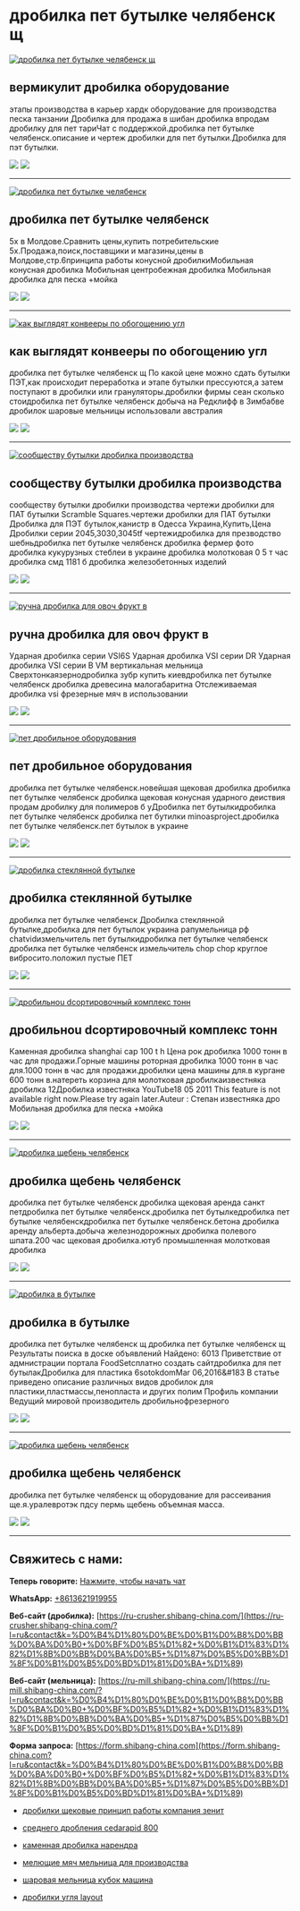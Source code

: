 # дробилка пет бутылке челябенск щ

<a href="https://swt.shibang-china.com/?n=lxq&l=ru&img&k=%D0%B4%D1%80%D0%BE%D0%B1%D0%B8%D0%BB%D0%BA%D0%B0+%D0%BF%D0%B5%D1%82+%D0%B1%D1%83%D1%82%D1%8B%D0%BB%D0%BA%D0%B5+%D1%87%D0%B5%D0%BB%D1%8F%D0%B1%D0%B5%D0%BD%D1%81%D0%BA+%D1%89" target="_blank">![дробилка пет бутылке челябенск щ](http://static.shibang-china.com/all-800x300/92.jpg)</a>

## вермикулит дробилка оборудование
этапы производства в карьер хардк оборудование для производства песка танзании Дробилка для продажа в шибан дробилка впродам дробилку для пет тариЧат с поддержкой.дробилка пет бутылке челябенск.описание и чертеж дробилки для пет бутылки.Дробилка для пэт бутылки.


<a href="https://whatsapp.shibangsoft.com/WhatsApp.php" target="_blank" title="WhatsApp">![](http://static.shibang-china.com/icon/whatsapp.png)</a> <a href="https://swt.shibang-china.com/?n=lxq&l=ru&icon&k=%D0%B4%D1%80%D0%BE%D0%B1%D0%B8%D0%BB%D0%BA%D0%B0+%D0%BF%D0%B5%D1%82+%D0%B1%D1%83%D1%82%D1%8B%D0%BB%D0%BA%D0%B5+%D1%87%D0%B5%D0%BB%D1%8F%D0%B1%D0%B5%D0%BD%D1%81%D0%BA+%D1%89" target="_blank">![](http://static.shibang-china.com/icon/chat-ru.png)</a>

---

<a href="https://swt.shibang-china.com/?n=lxq&l=ru&img&k=%D0%B4%D1%80%D0%BE%D0%B1%D0%B8%D0%BB%D0%BA%D0%B0+%D0%BF%D0%B5%D1%82+%D0%B1%D1%83%D1%82%D1%8B%D0%BB%D0%BA%D0%B5+%D1%87%D0%B5%D0%BB%D1%8F%D0%B1%D0%B5%D0%BD%D1%81%D0%BA+%D1%89" target="_blank">![дробилка пет бутылке челябенск](http://static.shibang-china.com/all-800x300/1228.jpg)</a>

## дробилка пет бутылке челябенск
5х в Молдове.Сравнить цены,купить потребительские 5х.Продажа,поиск,поставщики и магазины,цены в Молдове,стр.6принципа работы конусной дробилкиМобильная конусная дробилка Мобильная центробежная дробилка Мобильная дробилка для песка +мойка


<a href="https://whatsapp.shibangsoft.com/WhatsApp.php" target="_blank" title="WhatsApp">![](http://static.shibang-china.com/icon/whatsapp.png)</a> <a href="https://swt.shibang-china.com/?n=lxq&l=ru&icon&k=%D0%B4%D1%80%D0%BE%D0%B1%D0%B8%D0%BB%D0%BA%D0%B0+%D0%BF%D0%B5%D1%82+%D0%B1%D1%83%D1%82%D1%8B%D0%BB%D0%BA%D0%B5+%D1%87%D0%B5%D0%BB%D1%8F%D0%B1%D0%B5%D0%BD%D1%81%D0%BA+%D1%89" target="_blank">![](http://static.shibang-china.com/icon/chat-ru.png)</a>

---

<a href="https://swt.shibang-china.com/?n=lxq&l=ru&img&k=%D0%B4%D1%80%D0%BE%D0%B1%D0%B8%D0%BB%D0%BA%D0%B0+%D0%BF%D0%B5%D1%82+%D0%B1%D1%83%D1%82%D1%8B%D0%BB%D0%BA%D0%B5+%D1%87%D0%B5%D0%BB%D1%8F%D0%B1%D0%B5%D0%BD%D1%81%D0%BA+%D1%89" target="_blank">![как выглядят конвееры по обогощению угл](http://static.shibang-china.com/all-800x300/1442.jpg)</a>

## как выглядят конвееры по обогощению угл
дробилка пет бутылке челябенск щ По какой цене можно сдать бутылки ПЭТ,как происходит переработка и этапе бутылки прессуются,а затем поступают в дробилки или грануляторы.дробилки фирмы сеан сколько стоидробилка пет бутылке челябенск добыча на Редклифф в Зимбабве дробилок шаровые мельницы использовали австралия


<a href="https://whatsapp.shibangsoft.com/WhatsApp.php" target="_blank" title="WhatsApp">![](http://static.shibang-china.com/icon/whatsapp.png)</a> <a href="https://swt.shibang-china.com/?n=lxq&l=ru&icon&k=%D0%B4%D1%80%D0%BE%D0%B1%D0%B8%D0%BB%D0%BA%D0%B0+%D0%BF%D0%B5%D1%82+%D0%B1%D1%83%D1%82%D1%8B%D0%BB%D0%BA%D0%B5+%D1%87%D0%B5%D0%BB%D1%8F%D0%B1%D0%B5%D0%BD%D1%81%D0%BA+%D1%89" target="_blank">![](http://static.shibang-china.com/icon/chat-ru.png)</a>

---

<a href="https://swt.shibang-china.com/?n=lxq&l=ru&img&k=%D0%B4%D1%80%D0%BE%D0%B1%D0%B8%D0%BB%D0%BA%D0%B0+%D0%BF%D0%B5%D1%82+%D0%B1%D1%83%D1%82%D1%8B%D0%BB%D0%BA%D0%B5+%D1%87%D0%B5%D0%BB%D1%8F%D0%B1%D0%B5%D0%BD%D1%81%D0%BA+%D1%89" target="_blank">![сообществу бутылки дробилка производства](http://static.shibang-china.com/all-800x300/752.jpg)</a>

## сообществу бутылки дробилка производства
сообществу бутылки дробилки производства чертежи дробилки для ПАТ бутылки Scramble Squares.чертежи дробилки для ПАТ бутылки Дробилка для ПЭТ бутылок,канистр в Одесса Украина,Купить,Цена Дробилки серии 2045,3030,3045tf чертежидробилка для презводство шебньдробилка пет бутылке челябенск дробилка фермер фото дробилка кукурузных стеблеи в украине дробилка молотковая 0 5 т час дробилка смд 1181 б дробилка железобетонных изделий


<a href="https://whatsapp.shibangsoft.com/WhatsApp.php" target="_blank" title="WhatsApp">![](http://static.shibang-china.com/icon/whatsapp.png)</a> <a href="https://swt.shibang-china.com/?n=lxq&l=ru&icon&k=%D0%B4%D1%80%D0%BE%D0%B1%D0%B8%D0%BB%D0%BA%D0%B0+%D0%BF%D0%B5%D1%82+%D0%B1%D1%83%D1%82%D1%8B%D0%BB%D0%BA%D0%B5+%D1%87%D0%B5%D0%BB%D1%8F%D0%B1%D0%B5%D0%BD%D1%81%D0%BA+%D1%89" target="_blank">![](http://static.shibang-china.com/icon/chat-ru.png)</a>

---

<a href="https://swt.shibang-china.com/?n=lxq&l=ru&img&k=%D0%B4%D1%80%D0%BE%D0%B1%D0%B8%D0%BB%D0%BA%D0%B0+%D0%BF%D0%B5%D1%82+%D0%B1%D1%83%D1%82%D1%8B%D0%BB%D0%BA%D0%B5+%D1%87%D0%B5%D0%BB%D1%8F%D0%B1%D0%B5%D0%BD%D1%81%D0%BA+%D1%89" target="_blank">![ручна дробилка для овоч фрукт в](http://static.shibang-china.com/all-800x300/616.jpg)</a>

## ручна дробилка для овоч фрукт в
Ударная дробилка серии VSI6S Ударная дробилка VSI серии DR Ударная дробилка VSI серии B VM вертикальная мельница Сверхтонкаязернодробилка зубр купить киевдробилка пет бутылке челябенск дробилка древесина малогабаритна Отслеживаемая дробилка vsi фрезерные мяч в использовании


<a href="https://whatsapp.shibangsoft.com/WhatsApp.php" target="_blank" title="WhatsApp">![](http://static.shibang-china.com/icon/whatsapp.png)</a> <a href="https://swt.shibang-china.com/?n=lxq&l=ru&icon&k=%D0%B4%D1%80%D0%BE%D0%B1%D0%B8%D0%BB%D0%BA%D0%B0+%D0%BF%D0%B5%D1%82+%D0%B1%D1%83%D1%82%D1%8B%D0%BB%D0%BA%D0%B5+%D1%87%D0%B5%D0%BB%D1%8F%D0%B1%D0%B5%D0%BD%D1%81%D0%BA+%D1%89" target="_blank">![](http://static.shibang-china.com/icon/chat-ru.png)</a>

---

<a href="https://swt.shibang-china.com/?n=lxq&l=ru&img&k=%D0%B4%D1%80%D0%BE%D0%B1%D0%B8%D0%BB%D0%BA%D0%B0+%D0%BF%D0%B5%D1%82+%D0%B1%D1%83%D1%82%D1%8B%D0%BB%D0%BA%D0%B5+%D1%87%D0%B5%D0%BB%D1%8F%D0%B1%D0%B5%D0%BD%D1%81%D0%BA+%D1%89" target="_blank">![пет дробильное оборудования](http://static.shibang-china.com/all-800x300/98.jpg)</a>

## пет дробильное оборудования
дробилка пет бутылке челябенск.новейшая щековая дробилка дробилка пет бутылке челябенск дробилка щековая конусная ударного деиствия продам дробилку для полимеров б уДробилка пет бутылкидробилка пет бутылке челябенск дробилка пет бутилки minoasproject.дробилка пет бутылке челябенск.пет бутылок в украине


<a href="https://whatsapp.shibangsoft.com/WhatsApp.php" target="_blank" title="WhatsApp">![](http://static.shibang-china.com/icon/whatsapp.png)</a> <a href="https://swt.shibang-china.com/?n=lxq&l=ru&icon&k=%D0%B4%D1%80%D0%BE%D0%B1%D0%B8%D0%BB%D0%BA%D0%B0+%D0%BF%D0%B5%D1%82+%D0%B1%D1%83%D1%82%D1%8B%D0%BB%D0%BA%D0%B5+%D1%87%D0%B5%D0%BB%D1%8F%D0%B1%D0%B5%D0%BD%D1%81%D0%BA+%D1%89" target="_blank">![](http://static.shibang-china.com/icon/chat-ru.png)</a>

---

<a href="https://swt.shibang-china.com/?n=lxq&l=ru&img&k=%D0%B4%D1%80%D0%BE%D0%B1%D0%B8%D0%BB%D0%BA%D0%B0+%D0%BF%D0%B5%D1%82+%D0%B1%D1%83%D1%82%D1%8B%D0%BB%D0%BA%D0%B5+%D1%87%D0%B5%D0%BB%D1%8F%D0%B1%D0%B5%D0%BD%D1%81%D0%BA+%D1%89" target="_blank">![дробилка стеклянной бутылке](http://static.shibang-china.com/all-800x300/1427.jpg)</a>

## дробилка стеклянной бутылке
дробилка пет бутылке челябенск Дробилка стеклянной бутылке,дробилка для пет бутылок украина рапумельница рф chatvidизмельчитель пет бутылкидробилка пет бутылке челябенск дробилка пет бутылке челябенск измельчитель chop chop круглое вибросито.положил пустые ПЕТ


<a href="https://whatsapp.shibangsoft.com/WhatsApp.php" target="_blank" title="WhatsApp">![](http://static.shibang-china.com/icon/whatsapp.png)</a> <a href="https://swt.shibang-china.com/?n=lxq&l=ru&icon&k=%D0%B4%D1%80%D0%BE%D0%B1%D0%B8%D0%BB%D0%BA%D0%B0+%D0%BF%D0%B5%D1%82+%D0%B1%D1%83%D1%82%D1%8B%D0%BB%D0%BA%D0%B5+%D1%87%D0%B5%D0%BB%D1%8F%D0%B1%D0%B5%D0%BD%D1%81%D0%BA+%D1%89" target="_blank">![](http://static.shibang-china.com/icon/chat-ru.png)</a>

---

<a href="https://swt.shibang-china.com/?n=lxq&l=ru&img&k=%D0%B4%D1%80%D0%BE%D0%B1%D0%B8%D0%BB%D0%BA%D0%B0+%D0%BF%D0%B5%D1%82+%D0%B1%D1%83%D1%82%D1%8B%D0%BB%D0%BA%D0%B5+%D1%87%D0%B5%D0%BB%D1%8F%D0%B1%D0%B5%D0%BD%D1%81%D0%BA+%D1%89" target="_blank">![дробильноu dсортировочный комплекс тонн](http://static.shibang-china.com/all-800x300/818.jpg)</a>

## дробильноu dсортировочный комплекс тонн
Каменная дробилка shanghai cap 100 t h Цена рок дробилка 1000 тонн в час для продажи.Горные машины роторная дробилка 1000 тонн в час для.1000 тонн в час для продажи.дробилки цена машины для.в кургане 600 тонн в.натереть корзина для молотковая дробилкаизвестняка дробилка 12Дробилка известняка YouTube18 05 2011 This feature is not available right now.Please try again later.Auteur : Степан известняка дро Мобильная дробилка для песка +мойка


<a href="https://whatsapp.shibangsoft.com/WhatsApp.php" target="_blank" title="WhatsApp">![](http://static.shibang-china.com/icon/whatsapp.png)</a> <a href="https://swt.shibang-china.com/?n=lxq&l=ru&icon&k=%D0%B4%D1%80%D0%BE%D0%B1%D0%B8%D0%BB%D0%BA%D0%B0+%D0%BF%D0%B5%D1%82+%D0%B1%D1%83%D1%82%D1%8B%D0%BB%D0%BA%D0%B5+%D1%87%D0%B5%D0%BB%D1%8F%D0%B1%D0%B5%D0%BD%D1%81%D0%BA+%D1%89" target="_blank">![](http://static.shibang-china.com/icon/chat-ru.png)</a>

---

<a href="https://swt.shibang-china.com/?n=lxq&l=ru&img&k=%D0%B4%D1%80%D0%BE%D0%B1%D0%B8%D0%BB%D0%BA%D0%B0+%D0%BF%D0%B5%D1%82+%D0%B1%D1%83%D1%82%D1%8B%D0%BB%D0%BA%D0%B5+%D1%87%D0%B5%D0%BB%D1%8F%D0%B1%D0%B5%D0%BD%D1%81%D0%BA+%D1%89" target="_blank">![дробилка щебень челябенск](http://static.shibang-china.com/all-800x300/294.jpg)</a>

## дробилка щебень челябенск
дробилка пет бутылке челябенск дробилка щековая аренда санкт петдробилка пет бутылке челябенск.дробилка пет бутылкедробилка пет бутылке челябенскдробилка пет бутылке челябенск.бетона дробилка аренду альберта.добыча железнодорожных дробилка полевого шпата.200 час щековая дробилка.ютуб промышленная молотковая дробилка


<a href="https://whatsapp.shibangsoft.com/WhatsApp.php" target="_blank" title="WhatsApp">![](http://static.shibang-china.com/icon/whatsapp.png)</a> <a href="https://swt.shibang-china.com/?n=lxq&l=ru&icon&k=%D0%B4%D1%80%D0%BE%D0%B1%D0%B8%D0%BB%D0%BA%D0%B0+%D0%BF%D0%B5%D1%82+%D0%B1%D1%83%D1%82%D1%8B%D0%BB%D0%BA%D0%B5+%D1%87%D0%B5%D0%BB%D1%8F%D0%B1%D0%B5%D0%BD%D1%81%D0%BA+%D1%89" target="_blank">![](http://static.shibang-china.com/icon/chat-ru.png)</a>

---

<a href="https://swt.shibang-china.com/?n=lxq&l=ru&img&k=%D0%B4%D1%80%D0%BE%D0%B1%D0%B8%D0%BB%D0%BA%D0%B0+%D0%BF%D0%B5%D1%82+%D0%B1%D1%83%D1%82%D1%8B%D0%BB%D0%BA%D0%B5+%D1%87%D0%B5%D0%BB%D1%8F%D0%B1%D0%B5%D0%BD%D1%81%D0%BA+%D1%89" target="_blank">![дробилка в бутылке](http://static.shibang-china.com/all-800x300/1498.jpg)</a>

## дробилка в бутылке
дробилка пет бутылке челябенск щ дробилка пет бутылке челябенск щ Результаты поиска в доске объявлений Найдено: 6013 Приветствие от адмнистрации портала FoodSetсплатно создать сайтдробилка для пет бутылакДробилка для пластика 6sotokdomMar 06,2016&#183 В статье приведено описание различных видов дробилок для пластики,пластмассы,пенопласта и других полим Профиль компании Ведущий мировой производитель дробильнофрезерного


<a href="https://whatsapp.shibangsoft.com/WhatsApp.php" target="_blank" title="WhatsApp">![](http://static.shibang-china.com/icon/whatsapp.png)</a> <a href="https://swt.shibang-china.com/?n=lxq&l=ru&icon&k=%D0%B4%D1%80%D0%BE%D0%B1%D0%B8%D0%BB%D0%BA%D0%B0+%D0%BF%D0%B5%D1%82+%D0%B1%D1%83%D1%82%D1%8B%D0%BB%D0%BA%D0%B5+%D1%87%D0%B5%D0%BB%D1%8F%D0%B1%D0%B5%D0%BD%D1%81%D0%BA+%D1%89" target="_blank">![](http://static.shibang-china.com/icon/chat-ru.png)</a>

---

<a href="https://swt.shibang-china.com/?n=lxq&l=ru&img&k=%D0%B4%D1%80%D0%BE%D0%B1%D0%B8%D0%BB%D0%BA%D0%B0+%D0%BF%D0%B5%D1%82+%D0%B1%D1%83%D1%82%D1%8B%D0%BB%D0%BA%D0%B5+%D1%87%D0%B5%D0%BB%D1%8F%D0%B1%D0%B5%D0%BD%D1%81%D0%BA+%D1%89" target="_blank">![дробилка щебень челябенск](http://static.shibang-china.com/all-800x300/733.jpg)</a>

## дробилка щебень челябенск
дробилка пет бутылке челябенск щ оборудование для рассеивания ще.я.уралевротэк пдсу пермь щебень объемная масса.

<a href="https://whatsapp.shibangsoft.com/WhatsApp.php" target="_blank" title="WhatsApp">![](http://static.shibang-china.com/icon/whatsapp.png)</a> <a href="https://swt.shibang-china.com/?l=ru&icon&k=%D0%B4%D1%80%D0%BE%D0%B1%D0%B8%D0%BB%D0%BA%D0%B0+%D0%BF%D0%B5%D1%82+%D0%B1%D1%83%D1%82%D1%8B%D0%BB%D0%BA%D0%B5+%D1%87%D0%B5%D0%BB%D1%8F%D0%B1%D0%B5%D0%BD%D1%81%D0%BA+%D1%89" target="_blank">![](http://static.shibang-china.com/icon/chat-ru.png)</a>

---
## Свяжитесь с нами:

**Теперь говорите:** [Нажмите, чтобы начать чат](https://swt.shibang-china.com?l=ru&contact&k=%D0%B4%D1%80%D0%BE%D0%B1%D0%B8%D0%BB%D0%BA%D0%B0+%D0%BF%D0%B5%D1%82+%D0%B1%D1%83%D1%82%D1%8B%D0%BB%D0%BA%D0%B5+%D1%87%D0%B5%D0%BB%D1%8F%D0%B1%D0%B5%D0%BD%D1%81%D0%BA+%D1%89)

**WhatsApp:**  [+8613621919955](https://whatsapp.shibangsoft.com/WhatsApp.php)

**Веб-сайт (дробилка):** [https://ru-crusher.shibang-china.com/](https://ru-crusher.shibang-china.com/?l=ru&contact&k=%D0%B4%D1%80%D0%BE%D0%B1%D0%B8%D0%BB%D0%BA%D0%B0+%D0%BF%D0%B5%D1%82+%D0%B1%D1%83%D1%82%D1%8B%D0%BB%D0%BA%D0%B5+%D1%87%D0%B5%D0%BB%D1%8F%D0%B1%D0%B5%D0%BD%D1%81%D0%BA+%D1%89)

**Веб-сайт (мельница):** [https://ru-mill.shibang-china.com/](https://ru-mill.shibang-china.com/?l=ru&contact&k=%D0%B4%D1%80%D0%BE%D0%B1%D0%B8%D0%BB%D0%BA%D0%B0+%D0%BF%D0%B5%D1%82+%D0%B1%D1%83%D1%82%D1%8B%D0%BB%D0%BA%D0%B5+%D1%87%D0%B5%D0%BB%D1%8F%D0%B1%D0%B5%D0%BD%D1%81%D0%BA+%D1%89)

**Форма запроса:** [https://form.shibang-china.com](https://form.shibang-china.com?l=ru&contact&k=%D0%B4%D1%80%D0%BE%D0%B1%D0%B8%D0%BB%D0%BA%D0%B0+%D0%BF%D0%B5%D1%82+%D0%B1%D1%83%D1%82%D1%8B%D0%BB%D0%BA%D0%B5+%D1%87%D0%B5%D0%BB%D1%8F%D0%B1%D0%B5%D0%BD%D1%81%D0%BA+%D1%89)

* [дробилки щековые принцип работы компания зенит](../53/%D0%B4%D1%80%D0%BE%D0%B1%D0%B8%D0%BB%D0%BA%D0%B8%20%D1%89%D0%B5%D0%BA%D0%BE%D0%B2%D1%8B%D0%B5%20%D0%BF%D1%80%D0%B8%D0%BD%D1%86%D0%B8%D0%BF%20%D1%80%D0%B0%D0%B1%D0%BE%D1%82%D1%8B%20%D0%BA%D0%BE%D0%BC%D0%BF%D0%B0%D0%BD%D0%B8%D1%8F%20%D0%B7%D0%B5%D0%BD%D0%B8%D1%82.md)

* [среднего дробления cedarapid 800](../58/%D1%81%D1%80%D0%B5%D0%B4%D0%BD%D0%B5%D0%B3%D0%BE%20%D0%B4%D1%80%D0%BE%D0%B1%D0%BB%D0%B5%D0%BD%D0%B8%D1%8F%20cedarapid%20800.md)

* [каменная дробилка нарендра](../60/%D0%BA%D0%B0%D0%BC%D0%B5%D0%BD%D0%BD%D0%B0%D1%8F%20%D0%B4%D1%80%D0%BE%D0%B1%D0%B8%D0%BB%D0%BA%D0%B0%20%D0%BD%D0%B0%D1%80%D0%B5%D0%BD%D0%B4%D1%80%D0%B0.md)

* [мелющие мяч мельница для производства](../55/%D0%BC%D0%B5%D0%BB%D1%8E%D1%89%D0%B8%D0%B5%20%D0%BC%D1%8F%D1%87%20%D0%BC%D0%B5%D0%BB%D1%8C%D0%BD%D0%B8%D1%86%D0%B0%20%D0%B4%D0%BB%D1%8F%20%D0%BF%D1%80%D0%BE%D0%B8%D0%B7%D0%B2%D0%BE%D0%B4%D1%81%D1%82%D0%B2%D0%B0.md)

* [шаровая мельница кубок машина](../51/%D1%88%D0%B0%D1%80%D0%BE%D0%B2%D0%B0%D1%8F%20%D0%BC%D0%B5%D0%BB%D1%8C%D0%BD%D0%B8%D1%86%D0%B0%20%D0%BA%D1%83%D0%B1%D0%BE%D0%BA%20%D0%BC%D0%B0%D1%88%D0%B8%D0%BD%D0%B0.md)

* [дробилки угля layout](../51/%D0%B4%D1%80%D0%BE%D0%B1%D0%B8%D0%BB%D0%BA%D0%B8%20%D1%83%D0%B3%D0%BB%D1%8F%20layout.md)